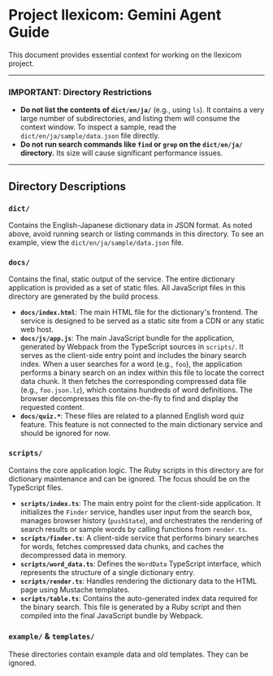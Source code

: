 # Project llexicom: Gemini Agent Guide

This document provides essential context for working on the llexicom project.

---

### **IMPORTANT: Directory Restrictions**

-   **Do not list the contents of `dict/en/ja/`** (e.g., using `ls`). It contains a very large number of subdirectories, and listing them will consume the context window. To inspect a sample, read the `dict/en/ja/sample/data.json` file directly.
-   **Do not run search commands like `find` or `grep` on the `dict/en/ja/` directory.** Its size will cause significant performance issues.

---

## Directory Descriptions

### `dict/`

Contains the English-Japanese dictionary data in JSON format. As noted above, avoid running search or listing commands in this directory. To see an example, view the `dict/en/ja/sample/data.json` file.

### `docs/`

Contains the final, static output of the service. The entire dictionary application is provided as a set of static files. All JavaScript files in this directory are generated by the build process.

-   **`docs/index.html`**: The main HTML file for the dictionary's frontend. The service is designed to be served as a static site from a CDN or any static web host.
-   **`docs/js/app.js`**: The main JavaScript bundle for the application, generated by Webpack from the TypeScript sources in `scripts/`. It serves as the client-side entry point and includes the binary search index. When a user searches for a word (e.g., `foo`), the application performs a binary search on an index within this file to locate the correct data chunk. It then fetches the corresponding compressed data file (e.g., `foo.json.lz`), which contains hundreds of word definitions. The browser decompresses this file on-the-fly to find and display the requested content.
-   **`docs/quiz.*`**: These files are related to a planned English word quiz feature. This feature is not connected to the main dictionary service and should be ignored for now.

### `scripts/`

Contains the core application logic. The Ruby scripts in this directory are for dictionary maintenance and can be ignored. The focus should be on the TypeScript files.

-   **`scripts/index.ts`**: The main entry point for the client-side application. It initializes the `Finder` service, handles user input from the search box, manages browser history (`pushState`), and orchestrates the rendering of search results or sample words by calling functions from `render.ts`.
-   **`scripts/finder.ts`**: A client-side service that performs binary searches for words, fetches compressed data chunks, and caches the decompressed data in memory.
-   **`scripts/word_data.ts`**: Defines the `WordData` TypeScript interface, which represents the structure of a single dictionary entry.
-   **`scripts/render.ts`**: Handles rendering the dictionary data to the HTML page using Mustache templates.
-   **`scripts/table.ts`**: Contains the auto-generated index data required for the binary search. This file is generated by a Ruby script and then compiled into the final JavaScript bundle by Webpack.

### `example/` & `templates/`

These directories contain example data and old templates. They can be ignored.
